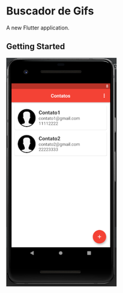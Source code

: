 # Buscador de Gifs

A new Flutter application.

## Getting Started

![image app](https://github.com/cesaralmeida93/flutter-16-projetos/blob/master/agenda_contatos/images/projeto6.png)
